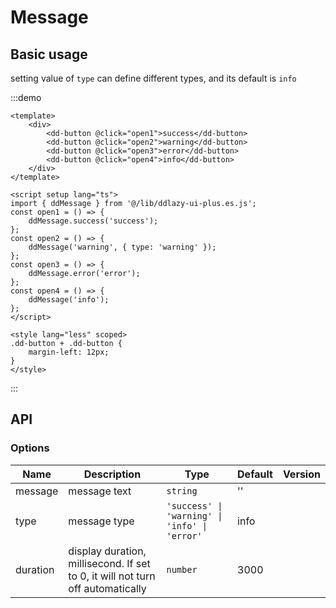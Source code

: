 # Message

## Basic usage

setting value of `type` can define different types, and its default is `info`

:::demo

```vue
<template>
	<div>
		<dd-button @click="open1">success</dd-button>
		<dd-button @click="open2">warning</dd-button>
		<dd-button @click="open3">error</dd-button>
		<dd-button @click="open4">info</dd-button>
	</div>
</template>

<script setup lang="ts">
import { ddMessage } from '@/lib/ddlazy-ui-plus.es.js';
const open1 = () => {
	ddMessage.success('success');
};
const open2 = () => {
	ddMessage('warning', { type: 'warning' });
};
const open3 = () => {
	ddMessage.error('error');
};
const open4 = () => {
	ddMessage('info');
};
</script>

<style lang="less" scoped>
.dd-button + .dd-button {
	margin-left: 12px;
}
</style>
```

:::

## API

### Options

| Name     | Description                                                                    | Type                                          | Default | Version |
| -------- | ------------------------------------------------------------------------------ | --------------------------------------------- | ------- | ------- |
| message  | message text                                                                   | `string`                                      | ''      |
| type     | message type                                                                   | `'success' \| 'warning' \| 'info' \| 'error'` | info    |
| duration | display duration, millisecond. If set to 0, it will not turn off automatically | `number`                                      | 3000    |
